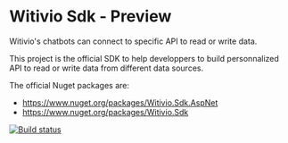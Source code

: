 # Witivio Sdk - Preview
Witivio's chatbots can connect to specific API to read or write data.

This project is the official SDK to help developpers to build  personnalized API to read or write data from different data sources.

The official Nuget packages are:
- https://www.nuget.org/packages/Witivio.Sdk.AspNet
- https://www.nuget.org/packages/Witivio.Sdk


[![Build status](https://botndo.visualstudio.com/Witivio%20-%20Sdk/_apis/build/status/Witivio%20-%20Sdk%20-%20DEV)](https://botndo.visualstudio.com/Witivio%20-%20Sdk/_build/latest?definitionId=61)
